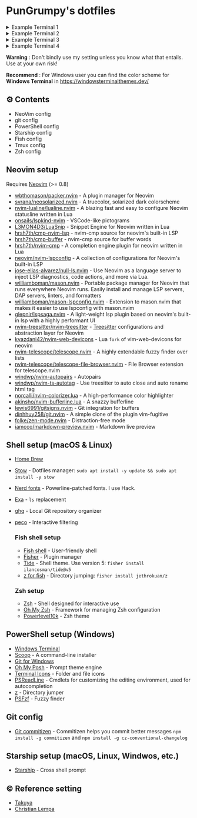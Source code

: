 # PunGrumpy's dotfiles

<details>
    <summary>Example Terminal 1</summary>
    <img src="./images/example-terminal-1.png"
        alt="Example Terminal 1" />
    <p>This terminal use:</p>
    <ul>
        <li>color scheme <strong>Solarized Dark (Modded)</strong></li>
        <li>fish</li>
        <li>tmux</li>
    </ul>
</details>

<details>
    <summary>Example Terminal 2</summary>
    <img src="./images/example-terminal-2.png"
        alt="Example Terminal 2" />
    <p>This terminal use:</p>
    <ul>
        <li>color scheme <strong>Xcad</strong></li>
        <li><a href="https://starship.rs/guide/#%F0%9F%9A%80-installation">starship</a></li>
    </ul>
</details>

<details>
    <summary>Example Terminal 3</summary>
    <img src="./images/example-terminal-3.png"
        alt="Example Terminal 3" />
    <p>This terminal use:</p>
    <ul>
        <li>color scheme <strong>One Half Dark (Modded)</strong></li>
        <li>powershell</li>
    </ul>
</details>

<details>
    <summary>Example Terminal 4</summary>
    <img src="./images/example-terminal-4.png"
        alt="Example Terminal 4" />
    <p>This terminal use:</p>
    <ul>
        <li>color scheme <strong>Solarized Dark (Modded)</strong></li>
        <li>zsh</li>
    </ul>
</details>

**Warning** : Don't bindly use my setting unless you know what that entails. Use at your own risk!

**Recommend** : For Windows user you can find the color scheme for **Windows Terminal** in https://windowsterminalthemes.dev/

## ⚙️ Contents

- NeoVim config
- git config
- PowerShell config
- Starship config
- Fish config
- Tmux config
- Zsh config

## Neovim setup

Requires [Neovim](https://neovim.io/) (>= 0.8)

- [wbthomason/packer.nvim](https://github.com/wbthomason/packer.nvim) - A plugin manager for Neovim
- [svrana/neosolarized.nvim](https://github.com/svrana/neosolarized.nvim) - A truecolor, solarized dark colorscheme
- [nvim-lualine/lualine.nvim](https://github.com/nvim-lualine/lualine.nvim) - A blazing fast and easy to configure Neovim statusline written in Lua
- [onsails/lspkind-nvim](https://github.com/onsails/lspkind-nvim) - VSCode-like pictograms
- [L3MON4D3/LuaSnip](https://github.com/L3MON4D3/LuaSnip) - Snippet Engine for Neovim written in Lua
- [hrsh7th/cmp-nvim-lsp](https://github.com/hrsh7th/cmp-nvim-lsp) - nvim-cmp source for neovim's built-in LSP
- [hrsh7th/cmp-buffer](https://github.com/hrsh7th/cmp-buffer) - nvim-cmp source for buffer words
- [hrsh7th/nvim-cmp](https://github.com/hrsh7th/nvim-cmp) - A completion engine plugin for neovim written in Lua
- [neovim/nvim-lspconfig](https://github.com/neovim/nvim-lspconfig) - A collection of configurations for Neovim's built-in LSP
- [jose-elias-alvarez/null-ls.nvim](https://github.com/jose-elias-alvarez/null-ls.nvim) - Use Neovim as a language server to inject LSP diagnostics, code actions, and more via Lua.
- [williamboman/mason.nvim](https://github.com/williamboman/mason.nvim) - Portable package manager for Neovim that runs everywhere Neovim runs. Easily install and manage LSP servers, DAP servers, linters, and formatters
- [williamboman/mason-lspconfig.nvim](https://github.com/williamboman/mason-lspconfig.nvim) - Extension to mason.nvim that makes it easier to use lspconfig with mason.nvim
- [glepnir/lspsaga.nvim](https://github.com/glepnir/lspsaga.nvim) - A light-weight lsp plugin based on neovim's built-in lsp with a highly performant UI
- [nvim-treesitter/nvim-treesitter](https://github.com/nvim-treesitter/nvim-treesitter) - [Treesitter](https://github.com/tree-sitter/tree-sitter) configurations and abstraction layer for Neovim
- [kyazdani42/nvim-web-devicons](https://github.com/kyazdani42/nvim-web-devicons) - Lua `fork` of vim-web-devicons for neovim
- [nvim-telescope/telescope.nvim](https://github.com/nvim-telescope/telescope.nvim) - A highly extendable fuzzy finder over lists
- [nvim-telescope/telescope-file-browser.nvim](https://github.com/nvim-telescope/telescope-file-browser.nvim) - File Browser extension for telescope.nvim
- [windwp/nvim-autopairs](https://github.com/windwp/nvim-autopairs) - Autopairs
- [windwp/nvim-ts-autotag](https://github.com/windwp/nvim-ts-autotag) - Use treesitter to auto close and auto rename html tag
- [norcalli/nvim-colorizer.lua](https://github.com/norcalli/nvim-colorizer.lua) - A high-performance color highlighter
- [akinsho/nvim-bufferline.lua](https://github.com/akinsho/nvim-bufferline.lua) - A snazzy bufferline
- [lewis6991/gitsigns.nvim](https://github.com/lewis6991/gitsigns.nvim) - Git integration for buffers
- [dinhhuy258/git.nvim](https://github.com/dinhhuy258/git.nvim) - A simple clone of the plugin vim-fugitive
- [folke/zen-mode.nvim](https://github.com/folke/zen-mode.nvim) - Distraction-free mode
- [iamcco/markdown-preview.nvim](https://github.com/iamcco/markdown-preview.nvim) - Markdown live preview

## Shell setup (macOS & Linux)

- [Home Brew](https://brew.sh/)
- [Stow](https://www.gnu.org/software/stow/) - Dotfiles manager: `sudo apt install -y update && sudo apt install -y stow`
- [Nerd fonts](https://github.com/ryanoasis/nerd-fonts) - Powerline-patched fonts. I use Hack.
- [Exa](https://the.exa.website/) - `ls` replacement
- [ghq](https://github.com/x-motemen/ghq) - Local Git repository organizer
- [peco](https://github.com/peco/peco) - Interactive filtering

  ### Fish shell setup

  - [Fish shell](https://fishshell.com/) - User-friendly shell
  - [Fisher](https://github.com/jorgebucaran/fisher) - Plugin manager
  - [Tide](https://github.com/IlanCosman/tide) - Shell theme. Use version 5: `fisher install ilancosman/tide@v5`
  - [z for fish](https://github.com/jethrokuan/z) - Directory jumping: `fisher install jethrokuan/z`

  ### Zsh setup

  - [Zsh](https://www.zsh.org/) - Shell designed for interactive use
  - [Oh My Zsh](https://ohmyz.sh/) - Framework for managing Zsh configuration
  - [Powerlevel10k](https://github.com/romkatv/powerlevel10k) - Zsh theme

## PowerShell setup (Windows)

- [Windows Terminal](https://apps.microsoft.com/store/detail/windows-terminal/9N0DX20HK701?hl=th-th&gl=th)
- [Scoop](https://scoop.sh/) - A command-line installer
- [Git for Windows](https://gitforwindows.org/)
- [Oh My Posh](https://ohmyposh.dev/) - Prompt theme engine
- [Terminal Icons](https://github.com/devblackops/Terminal-Icons) - Folder and file icons
- [PSReadLine](https://docs.microsoft.com/en-us/powershell/module/psreadline/) - Cmdlets for customizing the editing environment, used for autocompletion
- [z](https://www.powershellgallery.com/packages/z) - Directory jumper
- [PSFzf](https://github.com/kelleyma49/PSFzf) - Fuzzy finder

## Git config

- [Git commitizen](https://github.com/commitizen/cz-cli) - Commitizen helps you commit better messages `npm install -g commitizen` and `npm install -g cz-conventional-changelog`

## Starship setup (macOS, Linux, Windwos, etc.)

- [Starship](https://starship.rs/) - Cross shell prompt

## ©️ Reference setting

- [Takuya](https://github.com/craftzdog/dotfiles-public)
- [Christian Lempa](https://github.com/ChristianLempa/dotfiles-win)
